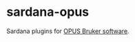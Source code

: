# sardana-opus

Sardana plugins for [OPUS Bruker software](https://www.bruker.com/products/infrared-near-infrared-and-raman-spectroscopy/opus-spectroscopy-software.html).
